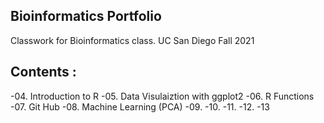 ## Bioinformatics Portfolio 

Classwork for Bioinformatics class. UC San Diego Fall 2021

## Contents : 
-04. Introduction to R
-05. Data Visulaiztion with ggplot2
-06. R Functions 
-07. Git Hub
-08. Machine Learning (PCA)
-09.
-10.
-11.
-12.
-13




